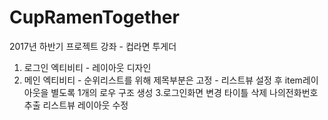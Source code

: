 ﻿# CupRamenTogether
2017년 하반기 프로젝트 강좌 - 컵라면 투게더
1. 로그인 엑티비티 - 레이아웃 디자인
2. 메인 엑티비티 - 순위리스트를 위해 제목부분은 고정
                 - 리스트뷰 설정 후 item레이아웃을 별도록 1개의 로우 구조 생성
3.로그인화면 변경 타이틀 삭제 나의전화번호 추출 리스트뷰 레이아웃 수정
